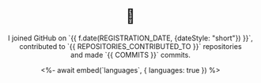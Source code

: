 <h1 align="center">👋</h1>

<p align="center">
  I joined GitHub on `{{ f.date(REGISTRATION_DATE, {dateStyle: "short"}) }}`,<br/>
  contributed to `{{ REPOSITORIES_CONTRIBUTED_TO }}` repositories<br/>
  and made `{{ COMMITS }}` commits.
</p>

<p align="center">
  <%- await embed(`languages`, { languages: true }) %>
</p>
